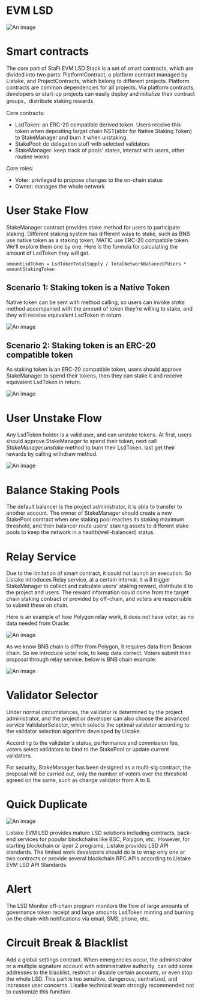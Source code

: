 # EVM LSD

![An image](/image/evmlsd_0.png)&nbsp;

# Smart contracts

The core part of StaFi EVM LSD Stack is a set of smart contracts, which are divided into two parts: PlatformContract, a platform contract managed by Listake, and ProjectContracts, which belong to different projects. Platform contracts are common dependencies for all projects. Via platform contracts, developers or start-up projects can easily deploy and initialize their contract groups，distribute staking rewards.

Core contracts:

- LsdToken: an ERC-20 compatible derived token. Users receive this token when depositing target chain NST(abbr for Native Staking Token) to StakeManager and burn it when unstaking.
- StakePool: do delegation stuff with selected validators
- StakeManager: keep track of pools' states, interact with users, other routine works

Core roles:

- Voter: privileged to propose changes to the on-chain status
- Owner: manages the whole network

# User Stake Flow

StakeManager contract provides stake method for users to participate staking. Different staking system has different ways to stake, such as BNB use native token as a staking token; MATIC use ERC-20 compatible token. We'll explore them one by one. Here is the formula for calculating the amount of LsdToken they will get.

`amountLsdToken = LsdTokenTotalSupply / TotalNetworkBalanceOfUsers * amountStakingToken`

## Scenario 1: Staking token is a Native Token

Native token can be sent with method calling, so users can invoke *stake* method accompanied with the amount of token they're willing to stake, and they will receive equivalent LsdToken in return.

![An image](/image/evmlsd_1.png)&nbsp;

## Scenario 2: Staking token is an ERC-20 compatible token

As staking token is an ERC-20 compatible token, users should approve StakeManager to spend their tokens, then they can stake it and receive equivalent LsdToken in return.

![An image](/image/evmlsd_2.png)&nbsp;

# User Unstake Flow

Any LsdToken holder is a valid user, and can unstake tokens. At first, users should approve StakeManager to spend their token, next call *StakeManager.unstake* method to burn their LsdToken, last get their rewards by calling withdraw method.

![An image](/image/evmlsd_3.png)&nbsp;

# Balance Staking Pools

The default balancer is the project administrator, it is able to transfer to another account. The owner of StakeManager should create a new StakePool contract when one staking pool reaches its staking maximum threshold, and then balancer route users' staking assets to different stake pools to keep the network in a health(well-balanced) status.

# Relay Service

Due to the limitation of smart contract, it could not launch an execution. So Listake introduces Relay service, at a certain interval, it will trigger StakeManager to collect and calculate users' staking reward, distribute it to the project and users. The reward information could come from the target chain staking contract or provided by off-chain, and voters are responsible to submit these on chain.

Here is an example of how Polygon relay work, it does not have voter, as no data needed from Oracle:

![An image](/image/evmlsd_4.png)&nbsp;

As we know BNB chain is differ from Polygon, it requires data from Beacon chain. So we introduce voter role, to keep data correct. Voters submit their proposal through relay service.  below is BNB chain example:

![An image](/image/evmlsd_5.png)&nbsp;

# Validator Selector

Under normal circumstances, the validator is determined by the project administrator, and the project or developer can also choose the advanced service ValidatorSelector, which selects the optimal validator according to the validator selection algorithm developed by Listake.

According to the validator's status, performance and commission fee, voters select validators to bind to the StakePool or update current validators.

For security, StakeManager has been designed as a multi-sig contract, the proposal will be carried out, only the number of voters over the threshold agreed on the same, such as change validator from A to B.

# Quick Duplicate

![An image](/image/evmlsd_6.png)&nbsp;

Listake EVM LSD provides mature LSD solutions including contracts, back-end services for popular blockchains like BSC, Polygon, *etc*.  However, for starting blockchain or layer 2 programs, Listake provides LSD API standards. The limited work developers should do is to wrap only one or two contracts or provide several blockchain RPC APIs according to Listake EVM LSD API Standards.

# Alert

The LSD Monitor off-chain program monitors the flow of large amounts of governance token receipt and large amounts LsdToken minting and burning on the chain with notifications via email, SMS, phone, etc.

# Circuit Break & Blacklist

Add a global settings contract. When emergencies occur, the administrator or a multiple signature account with administrative authority  can add some addresses to the blacklist, restrict or disable certain accounts, or even stop the whole LSD. This part is too sensitive, dangerous, centralized, and increases user concerns. Lisatke technical team strongly recommended not to customize this function.